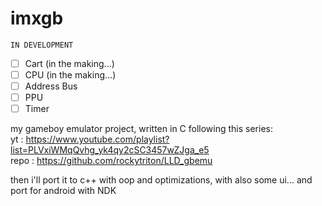# imxgb
`IN DEVELOPMENT` <BR>
- [ ] Cart (in the making...)
- [ ] CPU (in the making...)
- [ ] Address Bus
- [ ] PPU
- [ ] Timer

my gameboy emulator project, written in C following this series: <br>
yt : https://www.youtube.com/playlist?list=PLVxiWMqQvhg_yk4qy2cSC3457wZJga_e5 <br>
repo : https://github.com/rockytriton/LLD_gbemu <br>

then i'll port it to c++ with oop and optimizations, with also some ui... and port for android with NDK
